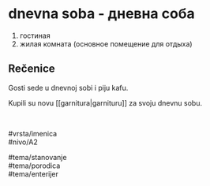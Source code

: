 # dnevna soba - дневна соба

1. гостиная
2. жилая комната (основное помещение для отдыха)

## Rečenice

Gosti sede u dnevnoj sobi i piju kafu.

Kupili su novu [[garnitura|garnituru]] za svoju dnevnu sobu.

<br>

#vrsta/imenica  
#nivo/A2  

#tema/stanovanje  
#tema/porodica  
#tema/enterijer  
